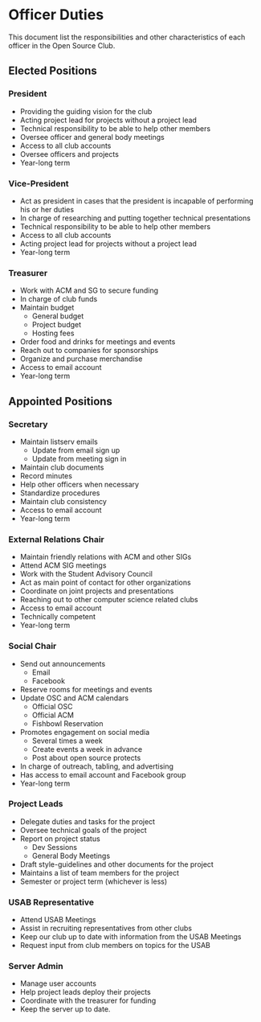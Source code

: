 # Officer Duties

This document list the responsibilities and other characteristics of each officer in the Open Source Club. 

## Elected Positions

### President

- Providing the guiding vision for the club
- Acting project lead for projects without a project lead
- Technical responsibility to be able to help other members
- Oversee officer and general body meetings
- Access to all club accounts
- Oversee officers and projects
- Year-long term

### Vice-President

- Act as president in cases that the president is incapable of performing his or her duties
- In charge of researching and putting together technical presentations
- Technical responsibility to be able to help other members
- Access to all club accounts
- Acting project lead for projects without a project lead
- Year-long term

### Treasurer

- Work with ACM and SG to secure funding
- In charge of club funds
- Maintain budget
	- General budget
	- Project budget
	- Hosting fees
- Order food and drinks for meetings and events
- Reach out to companies for sponsorships
- Organize and purchase merchandise
- Access to email account
- Year-long term

## Appointed Positions

### Secretary

- Maintain listserv emails
	- Update from email sign up
	- Update from meeting sign in
- Maintain club documents
- Record minutes
- Help other officers when necessary
- Standardize procedures
- Maintain club consistency
- Access to email account
- Year-long term

### External Relations Chair

- Maintain friendly relations with ACM and other SIGs
- Attend ACM SIG meetings
- Work with the Student Advisory Council
- Act as main point of contact for other organizations 
- Coordinate on joint projects and presentations
- Reaching out to other computer science related clubs
- Access to email account
- Technically competent
- Year-long term

### Social Chair

- Send out announcements 
	- Email
	- Facebook
- Reserve rooms for meetings and events
- Update OSC and ACM calendars 
	- Official OSC
	- Official ACM
	- Fishbowl Reservation
- Promotes engagement on social media
	- Several times a week
	- Create events a week in advance
	- Post about open source protects
- In charge of outreach, tabling, and advertising
- Has access to email account and Facebook group
- Year-long term

### Project Leads

- Delegate duties and tasks for the project
- Oversee technical goals of the project
- Report on project status
	- Dev Sessions
	- General Body Meetings
- Draft style-guidelines and other documents for the project
- Maintains a list of team members for the project
- Semester or project term (whichever is less)

### USAB Representative

- Attend USAB Meetings
- Assist in recruiting representatives from other clubs
- Keep our club up to date with information from the USAB Meetings
- Request input from club members on topics for the USAB

### Server Admin

- Manage user accounts
- Help project leads deploy their projects
- Coordinate with the treasurer for funding
- Keep the server up to date.
